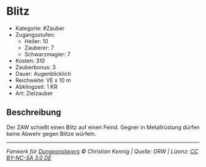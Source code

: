 # Blitz

- Kategorie: #Zauber
- Zugangsstufen:
  - Heiler: 10
  - Zauberer: 7
  - Schwarzmagier: 7
- Kosten: 310
- Zauberbonus: 3
- Dauer: Augenblicklich
- Reichweite: VE x 10 m
- Abklingzeit: 1 KR
- Art: Zielzauber

## Beschreibung

Der ZAW schießt einen Blitz auf einen Feind. Gegner in Metallrüstung dürfen keine Abwehr gegen Blitze würfeln.





---

_Fanwerk für [Dungeonslayers](https://www.dungeonslayers.net/) © Christian Kennig | Quelle: GRW | Lizenz: [CC BY-NC-SA 3.0 DE](https://creativecommons.org/licenses/by-nc-sa/3.0/de/)_
